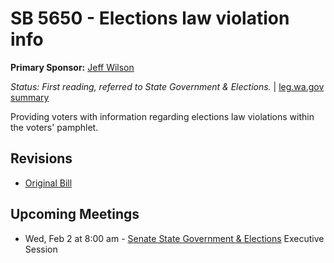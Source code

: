# SB 5650 - Elections law violation info
**Primary Sponsor:** [Jeff Wilson](/person/leg/jeff.wilson.md)

*Status: First reading, referred to State Government & Elections.* | [leg.wa.gov summary](https://app.leg.wa.gov/billsummary?BillNumber=5650&Year=2021)

Providing voters with information regarding elections law violations within the voters' pamphlet.

## Revisions
* [Original Bill](1/)

## Upcoming Meetings
* Wed, Feb 2 at 8:00 am - [Senate State Government & Elections](/senate/2021-22/SGE/) Executive Session